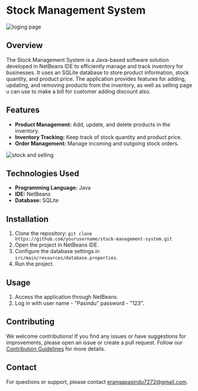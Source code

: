 # Stock Management System

![loging page](https://github.com/pasindu222/Stock-Management-System/assets/152992854/a7c15f71-c978-4ad8-a0f4-c1b14d028837)


## Overview

The Stock Management System is a Java-based software solution developed in NetBeans IDE to efficiently manage and track inventory for businesses. It uses an SQLite database to store product information, stock quantity, and product price. The application provides features for adding, updating, and removing products from the inventory, as well as selling page u can use to make a bill for customer adding discount also.

## Features

- **Product Management:** Add, update, and delete products in the inventory.
- **Inventory Tracking:** Keep track of stock quantity and product price.
- **Order Management:** Manage incoming and outgoing stock orders.


![stock and selling](https://github.com/pasindu222/Stock-Management-System/assets/152992854/49a3c3db-3214-4c4f-bb31-23631d07c4ad)



## Technologies Used

- **Programming Language:** Java
- **IDE:** NetBeans
- **Database:** SQLite

## Installation

1. Clone the repository: `git clone https://github.com/yourusername/stock-management-system.git`
2. Open the project in NetBeans IDE.
3. Configure the database settings in `src/main/resources/database.properties`.
4. Run the project.

## Usage

1. Access the application through NetBeans.
2. Log in with user name - "Pasindu" password - "123".

## Contributing

We welcome contributions! If you find any issues or have suggestions for improvements, please open an issue or create a pull request. Follow our [Contribution Guidelines](CONTRIBUTING.md) for more details.


## Contact

For questions or support, please contact erangapasindu7272@gmail.com.
